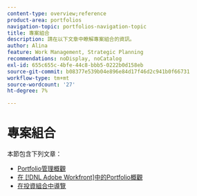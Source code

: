 ```yaml
---
content-type: overview;reference
product-area: portfolios
navigation-topic: portfolios-navigation-topic
title: 專案組合
description: 請在以下文章中瞭解專案組合的資訊。
author: Alina
feature: Work Management, Strategic Planning
recommendations: noDisplay, noCatalog
exl-id: 655c655c-4bfe-44c8-bbb5-0222b0d158eb
source-git-commit: b08377e539b04e896e84d17f46d2c941b0f66731
workflow-type: tm+mt
source-wordcount: '27'
ht-degree: 7%

---
```


# 專案組合

本節包含下列文章：

* [Portfolio管理概觀](../../../manage-work/portfolios/portfolios-overview/portfolio-managament-overview.md)
* [在 [!DNL Adobe Workfront]中的Portfolio概觀](../../../manage-work/portfolios/portfolios-overview/portfolio-overview.md)
* [在投資組合中導覽](../../../manage-work/portfolios/portfolios-overview/navigate-within-portfolio.md)


